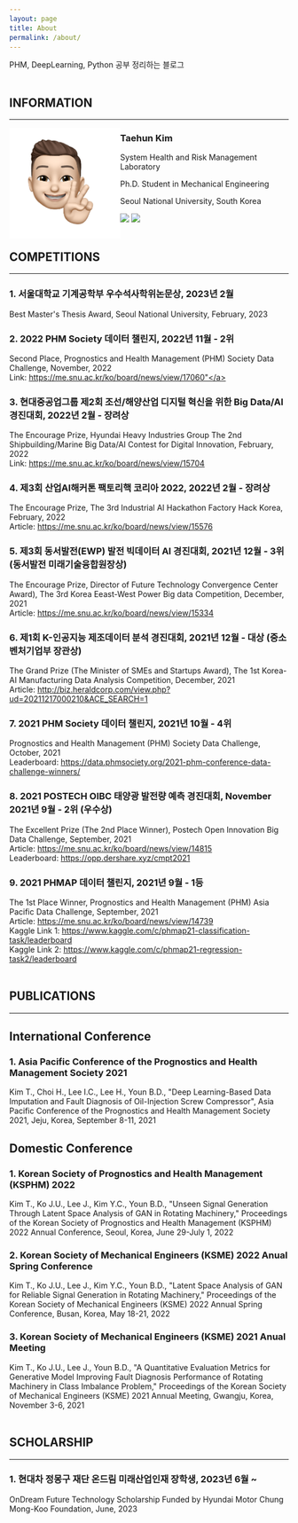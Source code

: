 ```yaml
---
layout: page
title: About
permalink: /about/
---
```


PHM, DeepLearning, Python 공부 정리하는 블로그<br><br>

## INFORMATION
---

<img src="/public/img/kth1.png" align="left" style="width:200px; height:200px">

### Taehun Kim <br>

System Health and Risk Management Laboratory

Ph.D. Student in Mechanical Engineering

Seoul National University, South Korea

<a href = "https://www.instagram.com/tae_____hun/">
  <img src = "http://img.shields.io/badge/-Instagram-black?style=flat&logo=Instagram&link=https://instagram.com/alpox.dev/"
                                                        style="height : auto;"/></a>
<a href="https://github.com/SSSAMKIM/SSSAMKIM.github.io">
    <img 
        src="http://img.shields.io/badge/-Tech%20Blog-655ced?style=flat&logo=github&link=https://alpox.kr"
        style="height : auto; margin-right : 10px;"/>
</a>
<br>
<br>

## COMPETITIONS
---

### 1. 서울대학교 기계공학부 우수석사학위논문상, 2023년 2월
Best Master's Thesis Award, Seoul National University, February, 2023<br>

### 2. 2022 PHM Society 데이터 챌린지, 2022년 11월 - 2위
Second Place, Prognostics and Health Management (PHM) Society Data Challenge, November, 2022<br>
Link: <a href="https://me.snu.ac.kr/ko/board/news/view/17060">https://me.snu.ac.kr/ko/board/news/view/17060"</a>

### 3. 현대중공업그룹 제2회 조선/해양산업 디지털 혁신을 위한 Big Data/AI 경진대회, 2022년 2월 - 장려상
The Encourage Prize, Hyundai Heavy Industries Group The 2nd Shipbuilding/Marine Big Data/AI Contest for Digital Innovation, February, 2022<br>
Link: <a href="https://me.snu.ac.kr/ko/board/news/view/15704">https://me.snu.ac.kr/ko/board/news/view/15704</a>
<br>
### 4. 제3회 산업AI해커톤 팩토리핵 코리아 2022, 2022년 2월 - 장려상
The Encourage Prize, The 3rd Industrial AI Hackathon Factory Hack Korea, February, 2022<br>
Article: <a href="https://me.snu.ac.kr/ko/board/news/view/15576">https://me.snu.ac.kr/ko/board/news/view/15576</a>
<br>
### 5. 제3회 동서발전(EWP) 발전 빅데이터 AI 경진대회, 2021년 12월 - 3위 (동서발전 미래기술융합원장상)
The Encourage Prize, Director of Future Technology Convergence Center Award), The 3rd Korea Eeast-West Power Big data Competition, December, 2021<br>
Article: <a href="https://me.snu.ac.kr/ko/board/news/view/15334">https://me.snu.ac.kr/ko/board/news/view/15334</a>
<br>
### 6. 제1회 K-인공지능 제조데이터 분석 경진대회, 2021년 12월 - 대상 (중소벤처기업부 장관상)
The Grand Prize (The Minister of SMEs and Startups Award), The 1st Korea-AI Manufacturing Data Analysis Competition, December, 2021<br>
Article: <a href="http://biz.heraldcorp.com/view.php?ud=20211217000210&ACE_SEARCH=1">http://biz.heraldcorp.com/view.php?ud=20211217000210&ACE_SEARCH=1</a>
<br>
### 7. 2021 PHM Society 데이터 챌린지, 2021년 10월 - 4위
Prognostics and Health Management (PHM) Society Data Challenge, October, 2021<br>
Leaderboard: <a href="https://data.phmsociety.org/2021-phm-conference-data-challenge-winners/">https://data.phmsociety.org/2021-phm-conference-data-challenge-winners/</a>
<br>
### 8. 2021 POSTECH OIBC 태양광 발전량 예측 경진대회, November 2021년 9월 - 2위 (우수상)
The Excellent Prize (The 2nd Place Winner), Postech Open Innovation Big Data Challenge, September, 2021<br>
Article: <a href="https://me.snu.ac.kr/ko/board/news/view/14815">https://me.snu.ac.kr/ko/board/news/view/14815</a>
<br>
Leaderboard: <a href="https://opp.dershare.xyz/cmpt2021">https://opp.dershare.xyz/cmpt2021</a>
<br>
### 9. 2021 PHMAP 데이터 챌린지, 2021년 9월 - 1등
The 1st Place Winner, Prognostics and Health Management (PHM) Asia Pacific Data Challenge, September, 2021<br>
Article: <a href="https://me.snu.ac.kr/ko/board/news/view/14739">https://me.snu.ac.kr/ko/board/news/view/14739</a>
<br>
Kaggle Link 1: <a href="https://www.kaggle.com/c/phmap21-classification-task/leaderboard">https://www.kaggle.com/c/phmap21-classification-task/leaderboard</a>
<br>
Kaggle Link 2: <a href="https://www.kaggle.com/c/phmap21-regression-task2/leaderboard">https://www.kaggle.com/c/phmap21-regression-task2/leaderboard</a>
<br>
<br>

## PUBLICATIONS
---

## International Conference

### 1. Asia Pacific Conference of the Prognostics and Health Management Society 2021
Kim T., Choi H., Lee I.C., Lee H., Youn B.D., "Deep Learning-Based Data Imputation and Fault Diagnosis of Oil-Injection Screw Compressor", Asia Pacific Conference of the Prognostics and Health Management Society 2021, Jeju, Korea, September 8-11, 2021

## Domestic Conference

### 1. Korean Society of Prognostics and Health Management (KSPHM) 2022
Kim T., Ko J.U., Lee J., Kim Y.C., Youn B.D., "Unseen Signal Generation Through Latent Space Analysis of GAN in Rotating Machinery," Proceedings of the Korean Society of Prognostics and Health Management (KSPHM) 2022 Annual Conference, Seoul, Korea, June 29-July 1, 2022

### 2. Korean Society of Mechanical Engineers (KSME) 2022 Anual Spring Conference
Kim T., Ko J.U., Lee J., Kim Y.C., Youn B.D., "Latent Space Analysis of GAN for Reliable Signal Generation in Rotating Machinery," Proceedings of the Korean Society of Mechanical Engineers (KSME) 2022 Annual Spring Conference, Busan, Korea, May 18-21, 2022

### 3. Korean Society of Mechanical Engineers (KSME) 2021 Anual Meeting
Kim T., Ko J.U., Lee J., Youn B.D., "A Quantitative Evaluation Metrics for Generative Model Improving Fault Diagnosis Performance of Rotating Machinery in Class Imbalance Problem," Proceedings of the Korean Society of Mechanical Engineers (KSME) 2021 Annual Meeting, Gwangju, Korea, November 3-6, 2021
<br>
<br>

## SCHOLARSHIP
---

### 1. 현대차 정몽구 재단 온드림 미래산업인재 장학생, 2023년 6월 ~
OnDream Future Technology Scholarship Funded by Hyundai Motor Chung Mong-Koo Foundation, June, 2023

<br>
<br>

